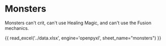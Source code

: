 # Monsters

Monsters can't crit, can't use Healing Magic, and can't use the Fusion mechanics.

{{ read_excel('../data.xlsx', engine='openpyxl', sheet_name="monsters") }}
